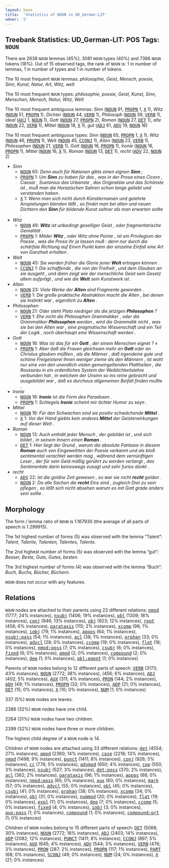 ```yaml
---
layout: base
title:  'Statistics of NOUN in UD_German-LIT'
udver: '2'
---
```


## Treebank Statistics: UD_German-LIT: POS Tags: `NOUN`

There are 2638 `NOUN` lemmas (45%), 3081 `NOUN` types (40%) and 7386 `NOUN` tokens (18%).
Out of 15 observed tags, the rank of `NOUN` is: 1 in number of lemmas, 1 in number of types and 1 in number of tokens.

The 10 most frequent `NOUN` lemmas: <em>philosophie, Geist, Mensch, poesie, Sinn, Kunst, Natur, Art, Witz, welt</em>

The 10 most frequent `NOUN` types:  <em>philosophie, poesie, Geist, Kunst, Sinn, Menschen, Mensch, Natur, Witz, Welt</em>

The 10 most frequent ambiguous lemmas: <em>Sinn</em> (<tt><a href="de_lit-pos-NOUN.html">NOUN</a></tt> 91, <tt><a href="de_lit-pos-PROPN.html">PROPN</a></tt> 1, <tt><a href="de_lit-pos-X.html">X</a></tt> 1), <em>Witz</em> (<tt><a href="de_lit-pos-NOUN.html">NOUN</a></tt> 51, <tt><a href="de_lit-pos-PROPN.html">PROPN</a></tt> 1), <em>Dichter</em> (<tt><a href="de_lit-pos-NOUN.html">NOUN</a></tt> 44, <tt><a href="de_lit-pos-VERB.html">VERB</a></tt> 1), <em>Philosoph</em> (<tt><a href="de_lit-pos-NOUN.html">NOUN</a></tt> 39, <tt><a href="de_lit-pos-VERB.html">VERB</a></tt> 1), <em>ideal</em> (<tt><a href="de_lit-pos-ADJ.html">ADJ</a></tt> 1, <tt><a href="de_lit-pos-NOUN.html">NOUN</a></tt> 1), <em>Gott</em> (<tt><a href="de_lit-pos-NOUN.html">NOUN</a></tt> 27, <tt><a href="de_lit-pos-PROPN.html">PROPN</a></tt> 2), <em>Roman</em> (<tt><a href="de_lit-pos-NOUN.html">NOUN</a></tt> 27, <tt><a href="de_lit-pos-DET.html">DET</a></tt> 1), <em>alte</em> (<tt><a href="de_lit-pos-NOUN.html">NOUN</a></tt> 22, <tt><a href="de_lit-pos-VERB.html">VERB</a></tt> 1), <em>Mittel</em> (<tt><a href="de_lit-pos-NOUN.html">NOUN</a></tt> 18, <tt><a href="de_lit-pos-X.html">X</a></tt> 1), <em>gut</em> (<tt><a href="de_lit-pos-ADJ.html">ADJ</a></tt> 61, <tt><a href="de_lit-pos-ADV.html">ADV</a></tt> 19, <tt><a href="de_lit-pos-NOUN.html">NOUN</a></tt> 16)

The 10 most frequent ambiguous types:  <em>Sinn</em> (<tt><a href="de_lit-pos-NOUN.html">NOUN</a></tt> 65, <tt><a href="de_lit-pos-PROPN.html">PROPN</a></tt> 1, <tt><a href="de_lit-pos-X.html">X</a></tt> 1), <em>Witz</em> (<tt><a href="de_lit-pos-NOUN.html">NOUN</a></tt> 46, <tt><a href="de_lit-pos-PROPN.html">PROPN</a></tt> 1), <em>Welt</em> (<tt><a href="de_lit-pos-NOUN.html">NOUN</a></tt> 45, <tt><a href="de_lit-pos-CCONJ.html">CCONJ</a></tt> 1), <em>Alten</em> (<tt><a href="de_lit-pos-NOUN.html">NOUN</a></tt> 23, <tt><a href="de_lit-pos-VERB.html">VERB</a></tt> 1), <em>Philosophen</em> (<tt><a href="de_lit-pos-NOUN.html">NOUN</a></tt> 21, <tt><a href="de_lit-pos-VERB.html">VERB</a></tt> 1), <em>Gott</em> (<tt><a href="de_lit-pos-NOUN.html">NOUN</a></tt> 16, <tt><a href="de_lit-pos-PROPN.html">PROPN</a></tt> 1), <em>Ironie</em> (<tt><a href="de_lit-pos-NOUN.html">NOUN</a></tt> 16, <tt><a href="de_lit-pos-PROPN.html">PROPN</a></tt> 1), <em>Mittel</em> (<tt><a href="de_lit-pos-NOUN.html">NOUN</a></tt> 16, <tt><a href="de_lit-pos-X.html">X</a></tt> 1), <em>Roman</em> (<tt><a href="de_lit-pos-NOUN.html">NOUN</a></tt> 13, <tt><a href="de_lit-pos-DET.html">DET</a></tt> 1), <em>recht</em> (<tt><a href="de_lit-pos-ADV.html">ADV</a></tt> 22, <tt><a href="de_lit-pos-NOUN.html">NOUN</a></tt> 2)


* <em>Sinn</em>
  * <tt><a href="de_lit-pos-NOUN.html">NOUN</a></tt> 65: <em>Denn auch für Nationen gibts einen eignen <b>Sinn</b> ;</em>
  * <tt><a href="de_lit-pos-PROPN.html">PROPN</a></tt> 1: <em>Um <b>Sinn</b> zu haben für das , was in der Prosa eines Cicero , Caesar , Suetonius das Urbanste , das Originalste und das Schönste ist , muß man die Horazischen Satiren schon lange geliebt und verstanden haben .</em>
  * <tt><a href="de_lit-pos-X.html">X</a></tt> 1: <em>Wenn man sich nicht durch Künstlernamen und gelehrte Anspielungen blenden läßt , so findet man bei alten und neuen Dichtern den <b>Sinn</b> für bildende Kunst seltner als man erwarten sollte .</em>
* <em>Witz</em>
  * <tt><a href="de_lit-pos-NOUN.html">NOUN</a></tt> 46: <em><b>Witz</b> ist unbedingt geselliger Geist , oder fragmentarische Genialität .</em>
  * <tt><a href="de_lit-pos-PROPN.html">PROPN</a></tt> 1: <em>Milder <b>Witz</b> , oder Witz ohne Pointe , ist ein Privilegium der Poesie , was die Prosa ihr ja lassen muß : denn nur durch die schärfste Richtung auf Einen Punkt kann der einzelne Einfall eine Art von Ganzheit erhalten .</em>
* <em>Welt</em>
  * <tt><a href="de_lit-pos-NOUN.html">NOUN</a></tt> 45: <em>Sie werden früher die Glorie jener <b>Welt</b> ertragen können .</em>
  * <tt><a href="de_lit-pos-CCONJ.html">CCONJ</a></tt> 1: <em>Die schaffende , die von der Freiheit , und dem Glauben an sie ausgeht , und dann zeigt wie der menschliche Geist sein Gesetz allem aufprägt , und wie die <b>Welt</b> sein Kunstwerk ist .</em>
* <em>Alten</em>
  * <tt><a href="de_lit-pos-NOUN.html">NOUN</a></tt> 23: <em>Viele Werke der <b>Alten</b> sind Fragmente geworden .</em>
  * <tt><a href="de_lit-pos-VERB.html">VERB</a></tt> 1: <em>Die große praktische Abstraktion macht die Alten , bei denen sie Instinkt war , eigentlich zu <b>Alten</b> .</em>
* <em>Philosophen</em>
  * <tt><a href="de_lit-pos-NOUN.html">NOUN</a></tt> 21: <em>Oder steht Plato niedriger als die jetzigen <b>Philosophen</b> ?</em>
  * <tt><a href="de_lit-pos-VERB.html">VERB</a></tt> 1: <em>Ehe nicht die Philosophen Grammatiker , oder die Grammatiker <b>Philosophen</b> werden , wird die Grammatik nicht , was sie bei den Alten war , eine pragmatische Wissenschaft und ein Teil der Logik , noch überhaupt eine Wissenschaft werden .</em>
* <em>Gott</em>
  * <tt><a href="de_lit-pos-NOUN.html">NOUN</a></tt> 16: <em>Was ist das für ein <b>Gott</b> , der einem Menschen eignet ? «</em>
  * <tt><a href="de_lit-pos-PROPN.html">PROPN</a></tt> 1: <em>Aber daß die Frauen gleichsam mehr an <b>Gott</b> oder an Christus glauben müßten , als die Männer , daß irgendeine gute und schöne Freigeisterei ihnen weniger zieme als den Männern , ist wohl nur eine von den unendlich vielen gemeingeltenden Plattheiten , die Rousseau in ein ordentliches System der Weiblichkeitslehre verbunden hat , in welchem der Unsinn so ins reine gebracht und ausgebildet war , daß es durchaus allgemeinen Beifall finden mußte .</em>
* <em>Ironie</em>
  * <tt><a href="de_lit-pos-NOUN.html">NOUN</a></tt> 16: <em><b>Ironie</b> ist die Form des Paradoxen .</em>
  * <tt><a href="de_lit-pos-PROPN.html">PROPN</a></tt> 1: <em>Schlegels <b>Ironie</b> scheint mir ächter Humor zu seyn .</em>
* <em>Mittel</em>
  * <tt><a href="de_lit-pos-NOUN.html">NOUN</a></tt> 16: <em>Für den Schwachen sind sie positiv schwächende <b>Mittel</b> .</em>
  * <tt><a href="de_lit-pos-X.html">X</a></tt> 1: <em>Vor der Hand giebts kein anderes <b>Mittel</b> der Geisterwirkungen auf dieser Welt .</em>
* <em>Roman</em>
  * <tt><a href="de_lit-pos-NOUN.html">NOUN</a></tt> 13: <em>Auch enthält jeder Mensch , der gebildet ist , und sich bildet , in seinem Innern einen <b>Roman</b> .</em>
  * <tt><a href="de_lit-pos-DET.html">DET</a></tt> 1: <em>Hier liegt der Grund , warum die absolute Fantasie in diesem <b>Roman</b> auch von Eingeweihten der Poesie verkannt und als bloß sentimental verachtet werden mag , während dem vernünftigen Leser , der für sein Geld mäßig gerührt zu werden verlangt , das Sentimentale darin keineswegs zusagt und sehr furios dünkt .</em>
* <em>recht</em>
  * <tt><a href="de_lit-pos-ADV.html">ADV</a></tt> 22: <em>Ist die goldne Zeit gewesen , so war sie nicht <b>recht</b> golden .</em>
  * <tt><a href="de_lit-pos-NOUN.html">NOUN</a></tt> 2: <em>Da alle Sachen die <b>recht</b> Eins sind , zugleich Drei zu sein pflegen , so läßt sich nicht absehen warum es mit Gott grade anders sein sollte .</em>

## Morphology

The form / lemma ratio of `NOUN` is 1.167930 (the average of all parts of speech is 1.299915).

The 1st highest number of forms (5) was observed with the lemma “Talent”: <em>Talent, Talente, Talenten, Talentes, Talents</em>.

The 2nd highest number of forms (5) was observed with the lemma “gut”: <em>Besser, Beste, Gute, Gutes, besten</em>.

The 3rd highest number of forms (4) was observed with the lemma “Buch”: <em>Buch, Buchs, Bücher, Büchern</em>.

`NOUN` does not occur with any features.


## Relations

`NOUN` nodes are attached to their parents using 23 different relations: <tt><a href="de_lit-dep-nmod.html">nmod</a></tt> (1777; 24% instances), <tt><a href="de_lit-dep-nsubj.html">nsubj</a></tt> (1406; 19% instances), <tt><a href="de_lit-dep-obl.html">obl</a></tt> (1309; 18% instances), <tt><a href="de_lit-dep-conj.html">conj</a></tt> (946; 13% instances), <tt><a href="de_lit-dep-obj.html">obj</a></tt> (923; 12% instances), <tt><a href="de_lit-dep-root.html">root</a></tt> (456; 6% instances), <tt><a href="de_lit-dep-parataxis.html">parataxis</a></tt> (115; 2% instances), <tt><a href="de_lit-dep-xcomp.html">xcomp</a></tt> (98; 1% instances), <tt><a href="de_lit-dep-iobj.html">iobj</a></tt> (79; 1% instances), <tt><a href="de_lit-dep-appos.html">appos</a></tt> (64; 1% instances), <tt><a href="de_lit-dep-nsubj-pass.html">nsubj:pass</a></tt> (54; 1% instances), <tt><a href="de_lit-dep-acl.html">acl</a></tt> (38; 1% instances), <tt><a href="de_lit-dep-orphan.html">orphan</a></tt> (33; 0% instances), <tt><a href="de_lit-dep-advcl.html">advcl</a></tt> (28; 0% instances), <tt><a href="de_lit-dep-ccomp.html">ccomp</a></tt> (19; 0% instances), <tt><a href="de_lit-dep-flat.html">flat</a></tt> (16; 0% instances), <tt><a href="de_lit-dep-nmod-poss.html">nmod:poss</a></tt> (7; 0% instances), <tt><a href="de_lit-dep-csubj.html">csubj</a></tt> (6; 0% instances), <tt><a href="de_lit-dep-fixed.html">fixed</a></tt> (6; 0% instances), <tt><a href="de_lit-dep-amod.html">amod</a></tt> (2; 0% instances), <tt><a href="de_lit-dep-compound.html">compound</a></tt> (2; 0% instances), <tt><a href="de_lit-dep-dep.html">dep</a></tt> (1; 0% instances), <tt><a href="de_lit-dep-obl-agent.html">obl:agent</a></tt> (1; 0% instances)

Parents of `NOUN` nodes belong to 12 different parts of speech: <tt><a href="de_lit-pos-VERB.html">VERB</a></tt> (3173; 43% instances), <tt><a href="de_lit-pos-NOUN.html">NOUN</a></tt> (2772; 38% instances),  (456; 6% instances), <tt><a href="de_lit-pos-ADJ.html">ADJ</a></tt> (402; 5% instances), <tt><a href="de_lit-pos-AUX.html">AUX</a></tt> (311; 4% instances), <tt><a href="de_lit-pos-PRON.html">PRON</a></tt> (144; 2% instances), <tt><a href="de_lit-pos-ADV.html">ADV</a></tt> (49; 1% instances), <tt><a href="de_lit-pos-PROPN.html">PROPN</a></tt> (32; 0% instances), <tt><a href="de_lit-pos-ADP.html">ADP</a></tt> (21; 0% instances), <tt><a href="de_lit-pos-DET.html">DET</a></tt> (15; 0% instances), <tt><a href="de_lit-pos-X.html">X</a></tt> (10; 0% instances), <tt><a href="de_lit-pos-NUM.html">NUM</a></tt> (1; 0% instances)

337 (5%) `NOUN` nodes are leaves.

2386 (32%) `NOUN` nodes have one child.

2264 (31%) `NOUN` nodes have two children.

2399 (32%) `NOUN` nodes have three or more children.

The highest child degree of a `NOUN` node is 14.

Children of `NOUN` nodes are attached using 33 different relations: <tt><a href="de_lit-dep-det.html">det</a></tt> (4554; 27% instances), <tt><a href="de_lit-dep-amod.html">amod</a></tt> (2360; 14% instances), <tt><a href="de_lit-dep-case.html">case</a></tt> (2218; 13% instances), <tt><a href="de_lit-dep-nmod.html">nmod</a></tt> (1498; 9% instances), <tt><a href="de_lit-dep-punct.html">punct</a></tt> (1411; 8% instances), <tt><a href="de_lit-dep-conj.html">conj</a></tt> (926; 5% instances), <tt><a href="de_lit-dep-cc.html">cc</a></tt> (776; 5% instances), <tt><a href="de_lit-dep-advmod.html">advmod</a></tt> (650; 4% instances), <tt><a href="de_lit-dep-cop.html">cop</a></tt> (550; 3% instances), <tt><a href="de_lit-dep-nsubj.html">nsubj</a></tt> (527; 3% instances), <tt><a href="de_lit-dep-det-poss.html">det:poss</a></tt> (370; 2% instances), <tt><a href="de_lit-dep-acl.html">acl</a></tt> (362; 2% instances), <tt><a href="de_lit-dep-parataxis.html">parataxis</a></tt> (96; 1% instances), <tt><a href="de_lit-dep-appos.html">appos</a></tt> (68; 0% instances), <tt><a href="de_lit-dep-nmod-poss.html">nmod:poss</a></tt> (65; 0% instances), <tt><a href="de_lit-dep-aux.html">aux</a></tt> (60; 0% instances), <tt><a href="de_lit-dep-mark.html">mark</a></tt> (57; 0% instances), <tt><a href="de_lit-dep-advcl.html">advcl</a></tt> (55; 0% instances), <tt><a href="de_lit-dep-obl.html">obl</a></tt> (45; 0% instances), <tt><a href="de_lit-dep-csubj.html">csubj</a></tt> (41; 0% instances), <tt><a href="de_lit-dep-orphan.html">orphan</a></tt> (38; 0% instances), <tt><a href="de_lit-dep-xcomp.html">xcomp</a></tt> (34; 0% instances), <tt><a href="de_lit-dep-obj.html">obj</a></tt> (31; 0% instances), <tt><a href="de_lit-dep-nummod.html">nummod</a></tt> (20; 0% instances), <tt><a href="de_lit-dep-flat.html">flat</a></tt> (19; 0% instances), <tt><a href="de_lit-dep-expl.html">expl</a></tt> (11; 0% instances), <tt><a href="de_lit-dep-dep.html">dep</a></tt> (7; 0% instances), <tt><a href="de_lit-dep-ccomp.html">ccomp</a></tt> (5; 0% instances), <tt><a href="de_lit-dep-fixed.html">fixed</a></tt> (4; 0% instances), <tt><a href="de_lit-dep-iobj.html">iobj</a></tt> (3; 0% instances), <tt><a href="de_lit-dep-aux-pass.html">aux:pass</a></tt> (1; 0% instances), <tt><a href="de_lit-dep-compound.html">compound</a></tt> (1; 0% instances), <tt><a href="de_lit-dep-compound-prt.html">compound:prt</a></tt> (1; 0% instances)

Children of `NOUN` nodes belong to 15 different parts of speech: <tt><a href="de_lit-pos-DET.html">DET</a></tt> (5068; 30% instances), <tt><a href="de_lit-pos-NOUN.html">NOUN</a></tt> (2772; 16% instances), <tt><a href="de_lit-pos-ADJ.html">ADJ</a></tt> (2403; 14% instances), <tt><a href="de_lit-pos-ADP.html">ADP</a></tt> (2082; 12% instances), <tt><a href="de_lit-pos-PUNCT.html">PUNCT</a></tt> (1411; 8% instances), <tt><a href="de_lit-pos-CCONJ.html">CCONJ</a></tt> (897; 5% instances), <tt><a href="de_lit-pos-AUX.html">AUX</a></tt> (645; 4% instances), <tt><a href="de_lit-pos-ADV.html">ADV</a></tt> (544; 3% instances), <tt><a href="de_lit-pos-VERB.html">VERB</a></tt> (476; 3% instances), <tt><a href="de_lit-pos-PRON.html">PRON</a></tt> (287; 2% instances), <tt><a href="de_lit-pos-PROPN.html">PROPN</a></tt> (117; 1% instances), <tt><a href="de_lit-pos-PART.html">PART</a></tt> (68; 0% instances), <tt><a href="de_lit-pos-SCONJ.html">SCONJ</a></tt> (49; 0% instances), <tt><a href="de_lit-pos-NUM.html">NUM</a></tt> (24; 0% instances), <tt><a href="de_lit-pos-X.html">X</a></tt> (21; 0% instances)

